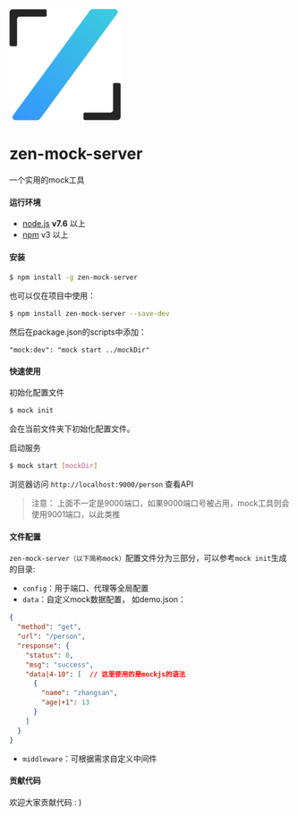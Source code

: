 ![Zen Logo](./public/images/zen_logo.png)
# zen-mock-server
一个实用的mock工具

#### 运行环境
- [node.js](https://nodejs.org/) **v7.6** 以上
- [npm](https://www.npmjs.com/) v3 以上

#### 安装
```sh
$ npm install -g zen-mock-server
```
也可以仅在项目中使用：
```sh
$ npm install zen-mock-server --save-dev
```
然后在package.json的scripts中添加：
```
"mock:dev": "mock start ../mockDir"
```

#### 快速使用

初始化配置文件
```sh
$ mock init 
```
会在当前文件夹下初始化配置文件。

启动服务 
```sh
$ mock start [mockDir]
```
浏览器访问 `http://localhost:9000/person` 查看API
> 注意： 上面不一定是9000端口，如果9000端口号被占用，mock工具则会使用9001端口，以此类推

#### 文件配置
`zen-mock-server（以下简称mock）`配置文件分为三部分，可以参考`mock init`生成的目录: 
- `config`：用于端口、代理等全局配置
- `data`：自定义mock数据配置， 如demo.json：
```json
{
  "method": "get",
  "url": "/person",
  "response": {
    "status": 0,
    "msg": "success",
    "data|4-10": [  // 这里使用的是mockjs的语法
      {
        "name": "zhangsan",
        "age|+1": 13
      }
    ]
  }
}
```
- `middleware`：可根据需求自定义中间件

#### 贡献代码
欢迎大家贡献代码 : ) 

